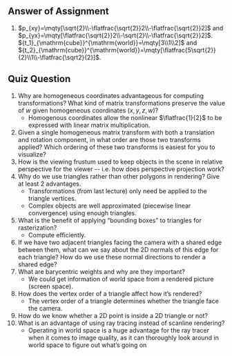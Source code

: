 ## Answer of Assignment

1. $p_{xy}=\mqty[\sqrt{2}\\-\flatfrac{\sqrt{2}}2\\-\flatfrac{\sqrt{2}}2]$ and $p_{yx}=\mqty[\flatfrac{\sqrt{2}}2\\-\sqrt{2}\\-\flatfrac{\sqrt{2}}2]$. ${t_1}_{\mathrm{cube}}^{\mathrm{world}}=\mqty[3\\1\\2]$ and ${t_2}_{\mathrm{cube}}^{\mathrm{world}}=\mqty[\flatfrac{5\sqrt{2}}{2}\\1\\-\flatfrac{\sqrt2}{2}]$.

## Quiz Question

1. Why are homogeneous coordinates advantageous for computing transformations? What kind of matrix transformations preserve the value of $w$ given homogeneous coordinates $(x, y, z, w)$?
   - Homogenous coordinates allow the nonlinear $\flatfrac{1}{2}$ to be expressed with linear matrix multiplication.
2. Given a single homogeneous matrix transform with both a translation and rotation component, in what order are those two transforms applied? Which ordering of these two transforms is easiest for you to visualize?
3. How is the viewing frustum used to keep objects in the scene in relative perspective for the viewer -- i.e. how does perspective projection work?
4. Why do we use triangles rather than other polygons in rendering? Give at least 2 advantages.
   - Transformations (from last lecture) only need be applied to the triangle vertices. 
   - Complex objects are well approximated (piecewise linear convergence) using enough triangles.
5. What is the benefit of applying “bounding boxes” to triangles for rasterization?
   - Compute efficiently.
6. If we have two adjacent triangles facing the camera with a shared edge between them, what can we say about the 2D normals of this edge for each triangle? How do we use these normal directions to render a shared edge?
7. What are barycentric weights and why are they important?
   - We could get information of world space from a rendered picture (screen space).
8. How does the vertex order of a triangle affect how it’s rendered?
   - The vertex order of a triangle determines whether the triangle face the camera.
9. How do we know whether a 2D point is inside a 2D triangle or not?
10. What is an advantage of using ray tracing instead of scanline rendering?
    - Operating in world space is a huge advantage for the ray tracer when it comes to image quality, as it can thoroughly look around in world space to figure out what’s going on